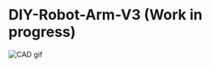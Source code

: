 # DIY-Robot-Arm-V3 (Work in progress)

![CAD gif](https://github.com/user-attachments/assets/68445644-b150-489c-8ad1-3b401d85ff38)

